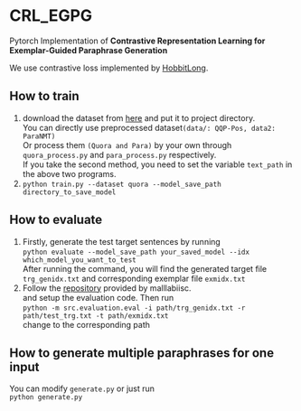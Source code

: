 # CRL_EGPG

Pytorch Implementation of **Contrastive Representation Learning for Exemplar-Guided Paraphrase Generation**

We use contrastive loss implemented by [HobbitLong](https://github.com/HobbitLong/SupContrast).

## How to train
1. download the dataset from [here](https://drive.google.com/drive/folders/1xkCtRnbeKPg_-0qR7j8jtzV8lfEcZGJm?usp=sharing) and put it to project directory. </br>
You can directly use preprocessed dataset`(data/: QQP-Pos, data2: ParaNMT)` </br>
Or process them `(Quora and Para)` by your own through `quora_process.py` and `para_process.py` respectively.</br>
If you take the second method, you need to set the variable `text_path` in the above two programs.
2. `python train.py --dataset quora --model_save_path directory_to_save_model`
## How to evaluate

1. Firstly, generate the test target sentences by running </br>
`python evaluate --model_save_path your_saved_model --idx which_model_you_want_to_test ` </br>
After running the command, you will find the generated target file `trg_genidx.txt` and corresponding exemplar file `exmidx.txt` </br>
2. Follow the [repository](https://github.com/malllabiisc/SGCP) provided by malllabiisc. </br>
and setup the evaluation code.  Then run </br>
`python -m src.evaluation.eval -i path/trg_genidx.txt
-r path/test_trg.txt -t path/exmidx.txt` </br>
change to the corresponding path

## How to generate multiple paraphrases for one input
You can modify `generate.py` or just run </br>
`python generate.py` 

